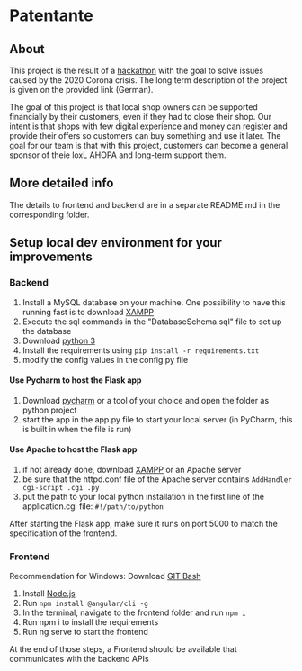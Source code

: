 # Patentante
## About
This project is the result of a [hackathon](https://devpost.com/software/pay-now-enjoy-later-n59swk) with the goal to solve issues caused by the 2020 Corona crisis.
The long term description of the project is given on the provided link (German).

The goal of this project is that local shop owners can be supported financially by their customers, even if they had to close their shop.
Our intent is that shops with few digital experience and money can register and provide their offers so customers can buy something and use it later.
The goal for our team is that with this project, customers can become a general sponsor of theie loxL AHOPA and long-term support them.

## More detailed info
The details to frontend and backend are in a separate README.md in the corresponding folder.

## Setup local dev environment for your improvements
### Backend

1. Install a MySQL database on your machine. One possibility to have this running fast is to download [XAMPP](https://www.apachefriends.org/index.html)
1. Execute the sql commands in the "DatabaseSchema.sql" file to set up the database
1. Download [python 3](https://www.python.org/downloads/)
1. Install the requirements using `pip install -r requirements.txt`
1. modify the config values in the config.py file
#### Use Pycharm to host the Flask app
1. Download [pycharm](https://www.jetbrains.com/pycharm/) or a tool of your choice and open the folder as python project
1. start the app in the app.py file to start your local server (in PyCharm, this is built in when the file is run)

#### Use Apache to host the Flask app
1. if not already done, download [XAMPP](https://www.apachefriends.org/index.html) or an Apache server
1. be sure that the httpd.conf file of the Apache server contains `AddHandler cgi-script .cgi .py`
1. put the path to your local python installation in the first line of the application.cgi file: `#!/path/to/python`

After starting the Flask app, make sure it runs on port 5000 to match the specification of the frontend.

### Frontend
Recommendation for Windows: Download [GIT Bash](https://git-scm.com/downloads)
1. Install [Node.js](https://nodejs.org/en/)
1. Run `npm install @angular/cli -g`
1. In the terminal, navigate to the frontend folder and run `npm i`
1. Run npm i to install the requirements
1. Run ng serve to start the frontend

At the end of those steps, a Frontend should be available that communicates with the backend APIs
